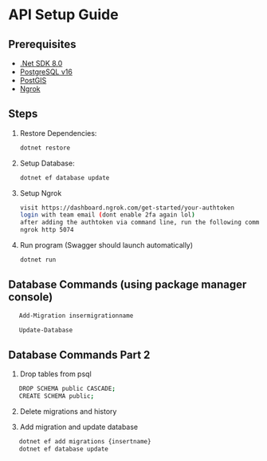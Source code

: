 # API Setup Guide

## Prerequisites

- [.Net SDK 8.0](https://dotnet.microsoft.com/en-us/download/dotnet/8.0)
- [PostgreSQL v16](https://www.postgresql.org/download/)
- [PostGIS](https://postgis.net/documentation/getting_started/)
- [Ngrok](https://download.ngrok.com/mac-os)

## Steps

1. Restore Dependencies:
   ```bash
   dotnet restore
   ```
2. Setup Database:
   ```bash
   dotnet ef database update
   ```
3. Setup Ngrok
   ```bash
   visit https://dashboard.ngrok.com/get-started/your-authtoken
   login with team email (dont enable 2fa again lol)
   after adding the authtoken via command line, run the following command
   ngrok http 5074
   ```
4. Run program (Swagger should launch automatically)
   ```bash
   dotnet run
   ```

## Database Commands (using package manager console)

```bash
   Add-Migration insermigrationname

   Update-Database
```
## Database Commands Part 2

1. Drop tables from psql
```bash
   DROP SCHEMA public CASCADE;
   CREATE SCHEMA public;
```
2. Delete migrations and history 

3. Add migration and update database
```bash   
   dotnet ef add migrations {insertname}
   dotnet ef database update
```